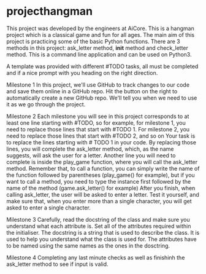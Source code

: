 # projecthangman
This project was developed by the engineers at AiCore. This is a hangman project which is a classical game and fun for all ages.
The main aim of this project is practicing some of the basic Python functions. There are 3 methods in this project: ask_letter method, __init__ method and check_letter method.
This is a command line application and can be used on Python3.

A template was provided with different #TODO tasks, all must be completed and if a nice prompt with you heading on the right direction.

Milestone 1
In this project, we'll use GitHub to track changes to our code and save them online in a GitHub repo. Hit the button on the right to automatically create a new GitHub repo. We'll tell you when we need to use it as we go through the project.

Milestone 2
Each milestone you will see in this project corresponds to at least one line starting with #TODO, so for example, for milestone 1, you need to replace those lines that start with #TODO 1. For milestone 2, you need to replace those lines that start with #TODO 2, and so on
Your task is to replace the lines starting with # TODO 1 in your code. By replacing those lines, you will complete the ask_letter method, which, as the name suggests, will ask the user for a letter. Another line you will need to complete is inside the play_game function, where you will call the ask_letter method.
Remember that, to call a function, you can simply write the name of the function followed by parentheses (play_game() for example), but if you want to call a method, you need to type the instance first followed by the name of the method (game.ask_letter() for example)
After you finish, when calling ask_letter, the user will be asked to enter a letter. Test it yourself, and make sure that, when you enter more than a single character, you will get asked to enter a single character.

Milestone 3
Carefully, read the docstring of the class and make sure you understand what each attribute is.
Set all of the attributes required within the initialiser.
The docstring is a string that is used to describe the class. It is used to help you understand what the class is used for.
The attributes have to be named using the same names as the ones in the dosctring.

Milestone 4
Completing any last minute checks as well as finishinh the ask_letter method to see if input is valid.

